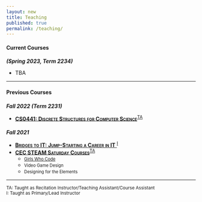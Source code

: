 ```yaml
---
layout: new
title: Teaching
published: true
permalink: /teaching/
---
```


<style>
    strong{font-variant: small-caps;}
    h5{margin-bottom: 0;}
    p{margin-bottom: 0;}
</style>

#### Current Courses

##### (Spring 2023, Term 2234)

- TBA

---

#### Previous Courses

##### Fall 2022 (Term 2231)

- [<i class="pitt-icon"></i> **CS0441: Discrete Structures for Computer Science**](../CS0441-2231/)<sup><a href="#TA" type="button" onclick='highlight("TA")' class="text-decoration-none text-secondary" data-bs-toggle="tooltip" data-bs-placement="right" data-bs-title="Taught as Recitation Instructor/Teaching Assistant/Course Assistant">TA</a></sup>

##### Fall 2021

- [<i class="pitt-icon"></i> **Bridges to IT: Jump-Starting a Career in IT** ](bridges-to-it.html)<sup><a href="#Instructor" type="button" onclick='highlight("Instructor")'  class="text-decoration-none text-secondary" data-bs-toggle="tooltip" data-bs-placement="right" data-bs-title="Taught as Primary/Lead Instructor">I</a></sup>
- [<i class="pitt-icon"></i> **CEC STEAM Saturday Courses**](https://cec.pitt.edu/calendar/s-t-e-a-m-saturdays/2022-10-08/)<sup><a href="#TA" type="button" onclick='highlight("TA")' class="text-decoration-none text-secondary" data-bs-toggle="tooltip" data-bs-placement="right" data-bs-title="Taught as Recitation Instructor/Teaching Assistant/Course Assistant">TA</a></sup>
  - <span style="font-size: 80%;"><a href="https://girlswhocode.com/">Girls Who Code</a></span>
  - <span style="font-size: 80%;"> Video Game Design</span>
  - <span style="font-size: 80%;">Designing for the Elements</span>

---

<sup id="TA" onclick='highlight_off()'><span class="text-secondary">TA</span>: Taught as Recitation Instructor/Teaching Assistant/Course Assistant</sup><br>
<sup id="Instructor" onclick='highlight_off()'><span class="text-secondary">I</span>: Taught as Primary/Lead Instructor</sup>

<link rel="stylesheet" href='{{"/assets/icons.css" | absolute_url }}'>
<style>.highlight{
        background-color: #FFFF00;
    }</style>
<script>
    const tooltipTriggerList = document.querySelectorAll('[data-bs-toggle="tooltip"]');
const tooltipList = [...tooltipTriggerList].map(tooltipTriggerEl => new bootstrap.Tooltip(tooltipTriggerEl));
</script>

<script>
    function highlight(id) {
        var already_highlighted = document.getElementsByClassName('highlight');
        if(already_highlighted.length > 0) already_highlighted[0].classList.remove("highlight");
        var toHighlight = document.getElementById(id);
        toHighlight.classList.toggle("highlight");
    }
    function highlight_off() {
        var already_highlighted = document.getElementsByClassName('highlight');
        if(already_highlighted.length > 0) already_highlighted[0].classList.remove("highlight");
    }
</script>
